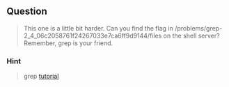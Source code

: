 ## Question
>This one is a little bit harder. Can you find the flag in /problems/grep-2_4_06c2058761f24267033e7ca6ff9d9144/files on the shell server? Remember, grep is your friend.

### Hint
>grep [tutorial](https://ryanstutorials.net/linuxtutorial/grep.php)
